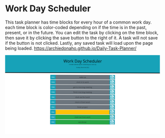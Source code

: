 # Work Day Scheduler
This task planner has time blocks for every hour of a common work day. each time block is color-coded depending on if the time is in the past, present, or in the future.
You can edit the task by clicking on the time block, then save it by clicking the save button to the right of it. A task will not save if the button is not clicked. Lastly, any saved task will load upon the page being loaded.
https://archiedonaho.github.io/Daily-Task-Planner/

![](./assets/images/Screenshot%20(50).png)
